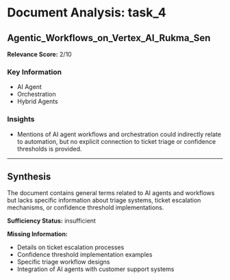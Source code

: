 # Document Analysis: task_4

## Agentic_Workflows_on_Vertex_AI_Rukma_Sen
**Relevance Score:** 2/10

### Key Information
- AI Agent
- Orchestration
- Hybrid Agents

### Insights
- Mentions of AI agent workflows and orchestration could indirectly relate to automation, but no explicit connection to ticket triage or confidence thresholds is provided.

---

## Synthesis
The document contains general terms related to AI agents and workflows but lacks specific information about triage systems, ticket escalation mechanisms, or confidence threshold implementations.

**Sufficiency Status:** insufficient

**Missing Information:**
- Details on ticket escalation processes
- Confidence threshold implementation examples
- Specific triage workflow designs
- Integration of AI agents with customer support systems